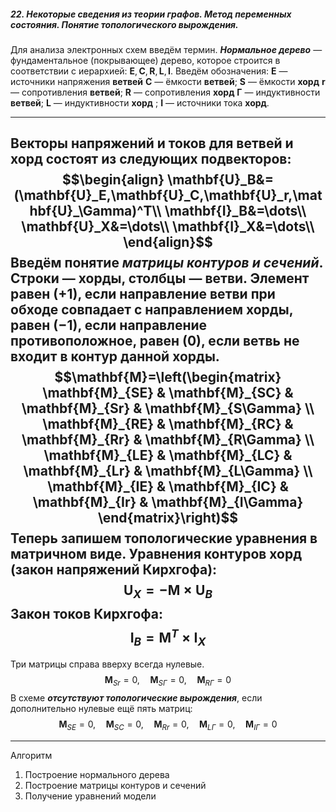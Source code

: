 ##### 22. Некоторые сведения из теории графов. Метод переменных состояния. Понятие топологического вырождения.
Для анализа электронных схем введём термин. ***Нормальное дерево*** — фундаментальное (покрывающее) дерево, которое строится в соответствии с иерархией: $\mathbf{E},\mathbf{C},\mathbf{R},\mathbf{L},\mathbf{I}$.
Введём обозначения:
$\mathbf{E}$ — источники напряжения **ветвей**
$\mathbf{C}$ — ёмкости **ветвей**; $\mathbf{S}$ — ёмкости **хорд**
$\mathbf{r}$ — сопротивления **ветвей**; $\mathbf{R}$ — сопротивления **хорд**
$\mathbf{\Gamma}$ — индуктивности **ветвей**; $\mathbf{L}$ — индуктивности **хорд**
	; $\mathbf{I}$ — источники тока **хорд**.

---

Векторы напряжений и токов для ветвей и хорд состоят из следующих подвекторов:
$$\begin{align}
\mathbf{U}_B&=(\mathbf{U}_E,\mathbf{U}_C,\mathbf{U}_r,\mathbf{U}_\Gamma)^T\\
\mathbf{I}_B&=\dots\\
\mathbf{U}_X&=\dots\\
\mathbf{I}_X&=\dots\\
\end{align}$$
Введём понятие ***матрицы контуров и сечений***. Строки — хорды, столбцы — ветви. Элемент равен $(+1)$, если направление ветви при обходе совпадает с направлением хорды, равен $(-1)$, если направление противоположное, равен $(0)$, если ветвь не входит в контур данной хорды.
$$\mathbf{M}=\left(\begin{matrix}
\mathbf{M}_{SE} & \mathbf{M}_{SC} & \mathbf{M}_{Sr} & \mathbf{M}_{S\Gamma} \\
\mathbf{M}_{RE} & \mathbf{M}_{RC} & \mathbf{M}_{Rr} & \mathbf{M}_{R\Gamma} \\
\mathbf{M}_{LE} & \mathbf{M}_{LC} & \mathbf{M}_{Lr} & \mathbf{M}_{L\Gamma} \\
\mathbf{M}_{IE} & \mathbf{M}_{IC} & \mathbf{M}_{Ir} & \mathbf{M}_{I\Gamma}
\end{matrix}\right)$$
Теперь запишем топологические уравнения в матричном виде.
Уравнения контуров хорд (закон напряжений Кирхгофа):
$$\mathbf{U}_X=-\mathbf{M}\times\mathbf{U}_B$$
Закон токов Кирхгофа:
$$\mathbf{I}_B=\mathbf{M}^T\times\mathbf{I}_X$$
---

Три матрицы справа вверху всегда нулевые.
$$\mathbf{M}_{Sr}=0,\quad
\mathbf{M}_{S\Gamma}=0,\quad
\mathbf{M}_{R\Gamma}=0$$
В схеме ***отсутствуют топологические вырождения***, если дополнительно нулевые ещё пять матриц:
$$\mathbf{M}_{SE}=0,\quad
\mathbf{M}_{SC}=0,\quad
\mathbf{M}_{Rr}=0,\quad
\mathbf{M}_{L\Gamma}=0,\quad
\mathbf{M}_{I\Gamma}=0$$

---

Алгоритм
1. Построение нормального дерева
2. Построение матрицы контуров и сечений
3. Получение уравнений модели